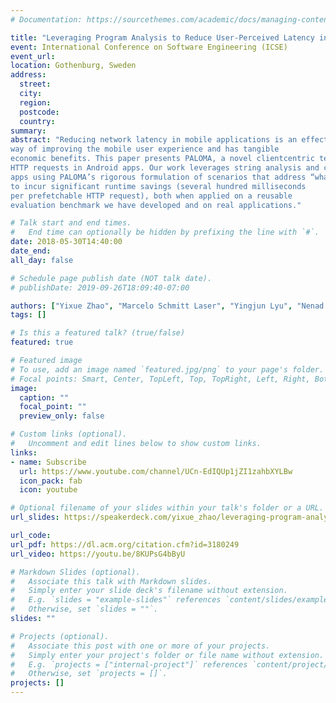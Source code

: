 ```yaml
---
# Documentation: https://sourcethemes.com/academic/docs/managing-content/

title: "Leveraging Program Analysis to Reduce User-Perceived Latency in Mobile Applications [ICSE 2018 Paper Presentation]"
event: International Conference on Software Engineering (ICSE)
event_url:
location: Gothenburg, Sweden
address:
  street:
  city:
  region:
  postcode:
  country:
summary:
abstract: "Reducing network latency in mobile applications is an effective
way of improving the mobile user experience and has tangible
economic benefits. This paper presents PALOMA, a novel clientcentric technique for reducing the network latency by prefetching
HTTP requests in Android apps. Our work leverages string analysis and callback control-flow analysis to automatically instrument
apps using PALOMA’s rigorous formulation of scenarios that address “what” and “when” to prefetch. PALOMA has been shown
to incur significant runtime savings (several hundred milliseconds
per prefetchable HTTP request), both when applied on a reusable
evaluation benchmark we have developed and on real applications."

# Talk start and end times.
#   End time can optionally be hidden by prefixing the line with `#`.
date: 2018-05-30T14:40:00
date_end: 
all_day: false

# Schedule page publish date (NOT talk date).
# publishDate: 2019-09-26T18:09:40-07:00

authors: ["Yixue Zhao", "Marcelo Schmitt Laser", "Yingjun Lyu", "Nenad Medvidovic"]
tags: []

# Is this a featured talk? (true/false)
featured: true

# Featured image
# To use, add an image named `featured.jpg/png` to your page's folder. 
# Focal points: Smart, Center, TopLeft, Top, TopRight, Left, Right, BottomLeft, Bottom, BottomRight.
image:
  caption: ""
  focal_point: ""
  preview_only: false

# Custom links (optional).
#   Uncomment and edit lines below to show custom links.
links:
- name: Subscribe
  url: https://www.youtube.com/channel/UCn-EdIQUp1jZI1zahbXYLBw
  icon_pack: fab
  icon: youtube

# Optional filename of your slides within your talk's folder or a URL.
url_slides: https://speakerdeck.com/yixue_zhao/leveraging-program-analysis-to-reduce-user-perceived-latency-in-mobile-applications

url_code:
url_pdf: https://dl.acm.org/citation.cfm?id=3180249
url_video: https://youtu.be/8KUPsG4bByU

# Markdown Slides (optional).
#   Associate this talk with Markdown slides.
#   Simply enter your slide deck's filename without extension.
#   E.g. `slides = "example-slides"` references `content/slides/example-slides.md`.
#   Otherwise, set `slides = ""`.
slides: ""

# Projects (optional).
#   Associate this post with one or more of your projects.
#   Simply enter your project's folder or file name without extension.
#   E.g. `projects = ["internal-project"]` references `content/project/deep-learning/index.md`.
#   Otherwise, set `projects = []`.
projects: []
---
```

